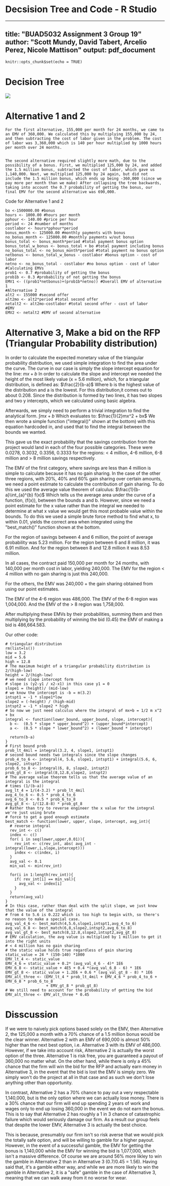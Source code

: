 # Decsision Tree and Code - R Studio

---
title: "BUAD5032 Assignment 3 Group 19"
author: "Scott Mundy, David Tabert, Arcelio Perez, Nicole Mattison"
output: pdf_document
---

```{r setup, include=FALSE}
knitr::opts_chunk$set(echo = TRUE)
```
# Decision Tree
![](./HBRdecisiontree.PNG)
# Alternative 1 and 2
	For the first alternative, 155,000 per month for 24 months, we came to an EMV of 360,000. We calculated this by multiplying 155,000 by 24, and then subtracting the cost of labor given in the problem. The cost of labor was 3,360,000 which is 140 per hour multiplied by 1000 hours per month over 24 months.


	The second alternative required slightly more math, due to the possibility of a bonus. First, we multiplied 125,000 by 24, and added the 1.5 million bonus, subtracted the cost of labor, which gave us 1,140,000. Next, we multiplied 125,000 by 24 again, but did not include the 1.5 million bonus, which ends up being -360,000 (since we pay more per month than we make) After collapsing the tree backwards, taking into account the 0.7 probability of getting the bonus, our final EMV for the second alternative was 690,000. 

Code for Alternative 1 and 2
```{r}
bo <-1500000.00 #bonus 
hours <- 1000.00 #hours per month
pphour <- 140.00 #price per hour
period <- 24 #number of months
costlabor <- hours*pphour*period 
bonus_month <- 125000.00 #monthly payments with bonus 
no_bonus_month <- 125000.00 #monthly payments w/out bonus 
bonus_total <- bonus_month*period #total payment bonus option
bonus_total_w_bonus <- bonus_total + bo #total payment including bonus
no_bonus_total <- no_bonus_month*period #total payment no bonus option 
netbonus <- bonus_total_w_bonus - costlabor #bonus option - cost of labor
netno <- no_bonus_total - costlabor #no bonus option - cost of labor 
#Calculating EMVs 
prob1 <- 0.7 #probability of getting the bonus
prob1b <- 0.3 #probability of not getting the bonus
EMV1 <- ((prob1*netbonus)+(prob1b*netno)) #Overall EMV of alternative 1 
#Alternative 2
alt2 <- 155000 #second offer 
alt2mo <- alt2*period #total second offer 
netalt2 <- alt2mo-costlabor #total second offer - cost of labor 
#EMV 
EMV2 <- netalt2 #EMV of second alternative 
```

# Alternative 3, Make a bid on the RFP (Triangular Probability distribution)
In order to calculate the expected monetary value of the triangular 
probability distribution, we used simple integration to find the area under the curve. 
The curve in our case is simply the slope intercept equation for the line: $mx +b$
In order to calculate the slope and intercept we needed the height
of the most likely value (x = 5.6 million), which, for a triangular distribution, is defined as:
$\frac{2}{b-a}$
Where b is the highest value of the distribution and a is the lowest.
For this distribution,it comes out to about 0.208.
Since the distribution is formed by two lines, it has two slopes and 
two y intercepts, which we calculated using basic algebra.

Afterwards, we simply need to perform a trivial integration to find
the analytical form.
$\int mx + b$ 
Which evaluates to: 
$\frac{1}{2}mx^2 + bx$ 
We then wrote a simple function ("integral()" shown at the bottom) with this equation hardcoded in,
and used that to find the integral between the bounds we wanted.

This gave us the exact probability that the savings contribution from the project would land in each of the four possible categories.
These were 0.0278, 0.3032, 0.3356, 0.3333 for the regions: $<$ 4 million, 4-6 million, 6-8 million and $>$ 8 million savings respectively.

The EMV of the first category, where savings are less than 4 million is simple to calculate because it has no gain sharing.
In the case of the other three regions, with 20\%, 40\% and 60\% gain sharing over certain amounts, we need a point estimate to calculate the contribution of gain sharing. To do this we used the average value theorem of calculus:
$\frac{1}{b-a}\int_{a}^{b} f(x)$
Which tells us the average area under the curve of a function, (f(x)), between the bounds a and b.
However, since we need a point estimate for the x value rather than the integral we needed to determine at what x value we would get this most probable value within the bounds. To do this we used a simple brute force method to find what x, to within 0.01, yields the correct area when integrated using the "best_match()" function shown at the bottom.

For the region of savings between 4 and 6 million, the point of average probability was 5.23 million.
For the region between 6 and 8 million, it was 6.91 million.
And for the region between 8 and 12.8 million it was 8.53 million.

In all cases, the contract paid 150,000 per month for 24 months, with 140,000 per month cost in labor, yielding 240,000.
The EMV for the region $<$ 4 million with no gain sharing is just this 240,000.

For the others, the EMV was 240,000 + the gain sharing obtained from using our point estimates.

The EMV of the 4-6 region was 486,000.
The EMV of the 6-8 region was 1,004,000.
And the EMV of the $>$ 8 region was 1,758,000.

After multiplying these EMVs by their probabilities, summing them and then multiplying by the probability of winning the bid (0.45) the EMV of making a bid is 486,664.583.

Our other code:
```{r}
# triangular distribution
rm(list=ls())
low = 3.2
mid = 5.6
high = 12.8
# The maximum height of a triangular probability distribution is 2/(high-low)
height = 2/(high-low)
# we need slope intercept form
# slope is (y2-y1 / x2-x1) in this case y1 = 0
slope1 = (height)/ (mid-low)
# we know the intercept is -b = m(3.2) 
intspt1 = -1 * slope1*low
slope2 = (-height) / (high-mid)
intspt2 = -1 * slope2 * high
# So now we just need calculus where the integral of mx+b = 1/2 m x^2 + bx
integral <- function(lower_bound, upper_bound, slope, intercept){
  b <-  (0.5 * slope * upper_bound^2) + (upper_bound*intercept)
  a <-  (0.5 * slope * lower_bound^2) + (lower_bound * intercept)

  return(b-a)
}
# First bound prob
prob_lt_4mil = integral(3.2, 4, slope1, intspt1)
# second bound needs two integrals since the slope changes
prob_4_to_6 <- integral(4, 5.6, slope1, intspt1) + integral(5.6, 6, slope2, intspt2)
prob_6_to_8 <- integral(6, 8, slope2, intspt2)
prob_gt_8 <- integral(8,12.8,slope2, intspt2)
# The average value theorem tells us that the average value of an integral is the integral
# times (1/(b-a))
avg_lt_4 = 1/(4-3.2) * prob_lt_4mil
avg_4_to_6 <- 0.5 * prob_4_to_6
avg_6_to_8 <- 0.5 * prob_6_to_8
avg_gt_8 <- 1/(12.8-8) * prob_gt_8
# Rather than try to reverse engineer the x value for the integral we're just using brute 
# force to get a good enough estimate
best_match <- function(lower, upper, slope, intercept, avg_int){
  # reverse integral
  rev_int <- c()
  index <- c()
  for( i in seq(lower,upper,0.01)){
    rev_int <- c(rev_int, abs( avg_int - integral(lower,i,slope,intercept)))
    index <- c(index, i)
  }
  avg_val <- 0.1
  min_val <- min(rev_int)

  for(i in 1:length(rev_int)){
    if( rev_int[i] == min_val){
      avg_val <- index[i]
    }
  }
  return(avg_val)
}
# In this case, rather than deal with the split slope, we just know that the value of the integral
# from 4 to 5.6 is 0.222 which is too high to begin with, so there's no reason to make a special case.
avg_val_4_6 <- best_match(4,5.6,slope1,intspt1,avg_4_to_6)
avg_val_6_8 <- best_match(6,8,slope2,intspt2,avg_6_to_8)
avg_val_gt_8 <- best_match(8,12.8,slope2,intspt2,avg_gt_8)
# EMV calculation, the avg value is multiplied by 1 million to get it into the right units
# < 4 million has no gain sharing
# the static value holds true regardless of gain sharing
static_value = 24 * (150-140) *1000
EMV_lt_4 <- static_value
EMV_4_6 = static_value + 0.2* (avg_val_4_6 - 4)* 1E6
EMV_6_8 <- static_value + 4E5 + 0.4 *(avg_val_6_8 - 6) * 1E6
EMV_gt_8 <- static_value + 1.2E6 + 0.6 * (avg_val_gt_8 - 8) * 1E6
EMV_alt_three <- (EMV_lt_4 * prob_lt_4mil + EMV_4_6 * prob_4_to_6 + EMV_6_8 * prob_6_to_8
                  + EMV_gt_8 * prob_gt_8)
# We still need to account for the probability of getting the bid
EMV_alt_three <- EMV_alt_three * 0.45
```
# Disscussion
If we were to naively pick options based solely on the EMV, then Alternative 2, the 125,000 a month with a 70% chance of a 1.5 million bonus would be the clear winner. Alternative 2 with an EMV of 690,000 is almost 50% higher than the next best option, i.e. Alternative 3 with its EMV of 486,000.
However, if we take into account risk, Alternative 2 is actually the worst option of the three. Alternative 1 is risk free, you are guaranteed a payout of 360,000 no matter what. On the other hand, while there is only a 45% chance that the firm will win the bid for the RFP and actually earn money in Alternative 3, in the event that the bid is lost the EMV is simply zero. We simply won't do the project at all in that case and as such we don't lose anything other than opportunity.

In contrast, Alternative 2 has a 70% chance to pay out a very respectable 1,140,000, but is the only option where we can actually lose money. There is a 30% chance that our firm will end up spending 2 years of work and wages only to end up losing 360,000 in the event we do not earn the bonus. 
This is to say that Alternative 2 has roughly a 1 in 3 chance of catastrophic failure which would seriously damage our firm. As a result our group feels that despite the lower EMV, Alternative 3 is actually the best choice.

This is because, presumably our firm isn't so risk averse that we would pick the totally safe option, and will be willing to gamble for a higher payout. However, in the event of a successful gamble, the EMV for getting the bonus is 1,140,000 while the EMV for winning the bid is 1,077,000, which isn't a massive difference. Of course we are around 56% more likley to win the gamble in Alternative 2 than in Alternative 3 (0.7/0.45 = 1.56). Having said that, it's a gamble either way, and while we are more likely to win the gamble in Alternative 2, it is a "safe" gamble in the case of Alternative 3, meaning that we can walk away from it no worse for wear.
